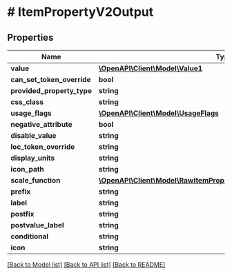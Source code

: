 # # ItemPropertyV2Output

## Properties

Name | Type | Description | Notes
------------ | ------------- | ------------- | -------------
**value** | [**\OpenAPI\Client\Model\Value1**](Value1.md) |  | [optional]
**can_set_token_override** | **bool** |  | [optional]
**provided_property_type** | **string** |  | [optional]
**css_class** | **string** |  | [optional]
**usage_flags** | [**\OpenAPI\Client\Model\UsageFlags**](UsageFlags.md) |  | [optional]
**negative_attribute** | **bool** |  | [optional]
**disable_value** | **string** |  | [optional]
**loc_token_override** | **string** |  | [optional]
**display_units** | **string** |  | [optional]
**icon_path** | **string** |  | [optional]
**scale_function** | [**\OpenAPI\Client\Model\RawItemPropertyScaleFunctionSubclassV2Output**](RawItemPropertyScaleFunctionSubclassV2Output.md) |  | [optional]
**prefix** | **string** |  | [optional]
**label** | **string** |  | [optional]
**postfix** | **string** |  | [optional]
**postvalue_label** | **string** |  | [optional]
**conditional** | **string** |  | [optional]
**icon** | **string** |  | [optional]

[[Back to Model list]](../../README.md#models) [[Back to API list]](../../README.md#endpoints) [[Back to README]](../../README.md)
